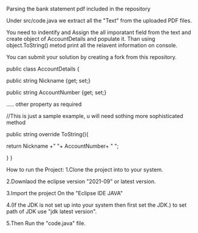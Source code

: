 Parsing the bank statement pdf included in the repository

Under src/code.java we extract all the "Text" from the uploaded PDF files.

You need to indentify and Assign the all imporatant field from the text and create object of AccountDetails and populate it. Than using object.ToString() metod print all the relavent information on console.

You can submit your solution by creating a fork from this repository.

public class AccountDetails {

public string Nickname {get; set;}

public string AccountNumber {get; set;}

..... other property as required

//This is just a sample example, u will need sothing more sophisticated method

public string override ToString(){

  return Nickname +" "+ AccountNumber+ " ";

}
}

How to run the Project:
1.Clone the project into to your system.

2.Downlaod the eclipse version "2021-09" or latest version.

3.Import the project On the "Eclipse IDE JAVA"

4.(If the JDK is not set up into your system then first set the JDK.) to set path of JDK use "jdk latest version".

5.Then Run the "code.java" file.
